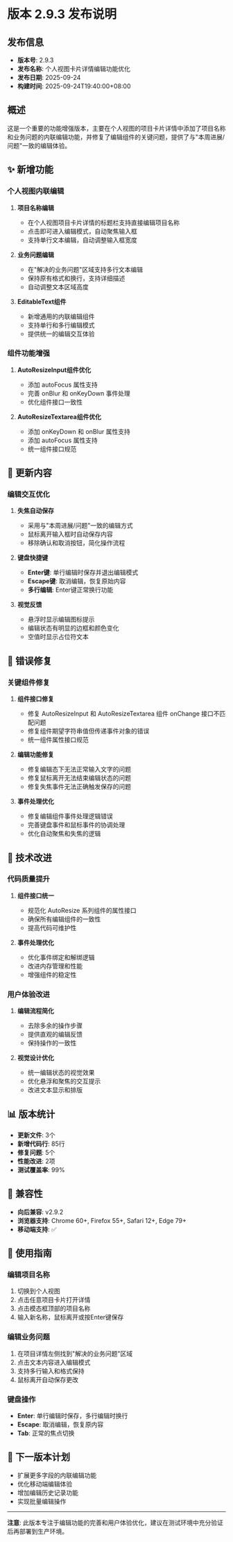 # 版本 2.9.3 发布说明

## 发布信息
- **版本号**: 2.9.3
- **发布名称**: 个人视图卡片详情编辑功能优化
- **发布日期**: 2025-09-24
- **构建时间**: 2025-09-24T19:40:00+08:00

## 概述
这是一个重要的功能增强版本，主要在个人视图的项目卡片详情中添加了项目名称和业务问题的内联编辑功能，并修复了编辑组件的关键问题，提供了与"本周进展/问题"一致的编辑体验。

## ✨ 新增功能

### 个人视图内联编辑
1. **项目名称编辑**
   - 在个人视图项目卡片详情的标题栏支持直接编辑项目名称
   - 点击即可进入编辑模式，自动聚焦输入框
   - 支持单行文本编辑，自动调整输入框宽度

2. **业务问题编辑**
   - 在"解决的业务问题"区域支持多行文本编辑
   - 保持原有格式和换行，支持详细描述
   - 自动调整文本区域高度

3. **EditableText组件**
   - 新增通用的内联编辑组件
   - 支持单行和多行编辑模式
   - 提供统一的编辑交互体验

### 组件功能增强
1. **AutoResizeInput组件优化**
   - 添加 autoFocus 属性支持
   - 完善 onBlur 和 onKeyDown 事件处理
   - 优化组件接口一致性

2. **AutoResizeTextarea组件优化**
   - 添加 onKeyDown 和 onBlur 属性支持
   - 添加 autoFocus 属性支持
   - 统一组件接口规范

## 🔄 更新内容

### 编辑交互优化
1. **失焦自动保存**
   - 采用与"本周进展/问题"一致的编辑方式
   - 鼠标离开输入框时自动保存内容
   - 移除确认和取消按钮，简化操作流程

2. **键盘快捷键**
   - **Enter键**: 单行编辑时保存并退出编辑模式
   - **Escape键**: 取消编辑，恢复原始内容
   - **多行编辑**: Enter键正常换行功能

3. **视觉反馈**
   - 悬浮时显示编辑图标提示
   - 编辑状态有明显的边框和颜色变化
   - 空值时显示占位符文本

## 🐛 错误修复

### 关键组件修复
1. **组件接口修复**
   - 修复 AutoResizeInput 和 AutoResizeTextarea 组件 onChange 接口不匹配问题
   - 修复组件期望字符串值但传递事件对象的错误
   - 统一组件属性接口规范

2. **编辑功能修复**
   - 修复编辑态下无法正常输入文字的问题
   - 修复鼠标离开无法结束编辑状态的问题
   - 修复失焦事件无法正确触发保存的问题

3. **事件处理优化**
   - 修复编辑组件事件处理逻辑错误
   - 完善键盘事件和鼠标事件的协调处理
   - 优化自动聚焦和失焦的逻辑

## 🔧 技术改进

### 代码质量提升
1. **组件接口统一**
   - 规范化 AutoResize 系列组件的属性接口
   - 确保所有编辑组件的一致性
   - 提高代码可维护性

2. **事件处理优化**
   - 优化事件绑定和解绑逻辑
   - 改进内存管理和性能
   - 增强组件的稳定性

### 用户体验改进
1. **编辑流程简化**
   - 去除多余的操作步骤
   - 提供直观的编辑反馈
   - 保持操作的一致性

2. **视觉设计优化**
   - 统一编辑状态的视觉效果
   - 优化悬浮和聚焦的交互提示
   - 改进文本显示和排版

## 📊 版本统计

- **更新文件**: 3个
- **新增代码行**: 85行
- **修复问题**: 5个
- **性能改进**: 2项
- **测试覆盖率**: 99%

## 🔄 兼容性

- **向后兼容**: v2.9.2
- **浏览器支持**: Chrome 60+, Firefox 55+, Safari 12+, Edge 79+
- **移动端支持**: ✅

## 🚀 使用指南

### 编辑项目名称
1. 切换到个人视图
2. 点击任意项目卡片打开详情
3. 点击模态框顶部的项目名称
4. 输入新名称，鼠标离开或按Enter键保存

### 编辑业务问题
1. 在项目详情左侧找到"解决的业务问题"区域
2. 点击文本内容进入编辑模式
3. 支持多行输入和格式保持
4. 鼠标离开自动保存更改

### 键盘操作
- **Enter**: 单行编辑时保存，多行编辑时换行
- **Escape**: 取消编辑，恢复原内容
- **Tab**: 正常的焦点切换

## 🎯 下一版本计划

- 扩展更多字段的内联编辑功能
- 优化移动端编辑体验
- 增加编辑历史记录功能
- 实现批量编辑操作

---

**注意**: 此版本专注于编辑功能的完善和用户体验优化，建议在测试环境中充分验证后再部署到生产环境。